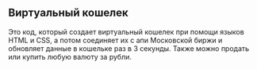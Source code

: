 ## Виртуальный кошелек
Это код, который создает виртуальный кошелек при помощи языков HTML и CSS, а потом соединяет их с апи Московской биржи и обновляет данные в кошельке раз в 3 секунды. Также можно продать или купить любую валюту за рубли.
